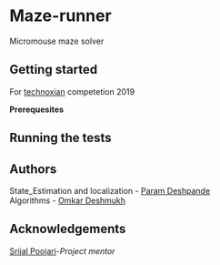 # Maze-runner
Micromouse maze solver  

## Getting started 
For [technoxian](https://www.technoxian.com/) competetion 2019 

**Prerequesites**

## Running the tests

## Authors

State_Estimation and localization - [Param Deshpande](https://github.com/ParamDeshpande)  
Algorithms - [Omkar Deshmukh](durbinURL)

## Acknowledgements

[Srijal Poojari](https://github.com/Srijal97)-*Project mentor*
